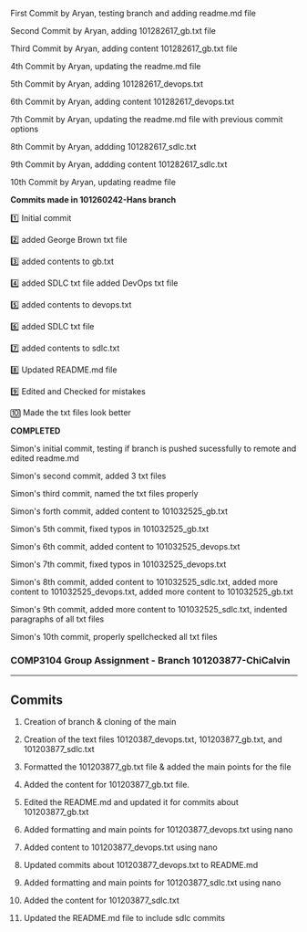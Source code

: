 First Commit by Aryan, testing branch and adding readme.md file

Second Commit by Aryan, adding 101282617_gb.txt file 

Third Commit by Aryan, adding content 101282617_gb.txt file 

4th Commit by Aryan, updating the readme.md file

5th Commit by Aryan, adding 101282617_devops.txt

6th Commit by Aryan, adding content 101282617_devops.txt

7th Commit by Aryan, updating the readme.md file with previous commit options

8th Commit by Aryan, addding 101282617_sdlc.txt

9th Commit by Aryan, addding content 101282617_sdlc.txt

10th Commit by Aryan, updating readme file

**Commits made in 101260242-Hans branch**

:one: Initial commit

:two: added George Brown txt file

:three: added contents to gb.txt

:four: added SDLC txt file added DevOps txt file

:five: added contents to devops.txt

:six: added SDLC txt file

:seven: added contents to sdlc.txt

:eight: Updated README.md file

:nine: Edited and Checked for mistakes

:keycap_ten: Made the txt files look better

**COMPLETED**

Simon's initial commit, testing if branch is pushed sucessfully to remote and edited readme.md

Simon's second commit, added 3 txt files

Simon's third commit, named the txt files properly

Simon's forth commit, added content to 101032525_gb.txt

Simon's 5th commit, fixed typos in 101032525_gb.txt

Simon's 6th commit, added content to 101032525_devops.txt

Simon's 7th commit, fixed typos in 101032525_devops.txt

Simon's 8th commit, added content to 101032525_sdlc.txt, added more content to 101032525_devops.txt, added more content to 101032525_gb.txt

Simon's 9th commit, added more content to 101032525_sdlc.txt, indented paragraphs of all txt files

Simon's 10th commit, properly spellchecked all txt files

### COMP3104 Group Assignment - Branch 101203877-ChiCalvin

------------------------------------------------------
Commits
------------------------------------------------------
1. Creation of branch & cloning of the main

2. Creation of the text files 10120387_devops.txt, 101203877_gb.txt, and 101203877_sdlc.txt

3. Formatted the 101203877_gb.txt file & added the main points for the file

4. Added the content for 101203877_gb.txt file.

5. Edited the README.md and updated it for commits about 101203877_gb.txt

6. Added formatting and main points for 101203877_devops.txt using nano

7. Added content to 101203877_devops.txt using nano

8. Updated commits about 101203877_devops.txt to README.md

9. Added formatting and main points for 101203877_sdlc.txt using nano

10. Added the content for 101203877_sdlc.txt

11. Updated the README.md file to include sdlc commits
